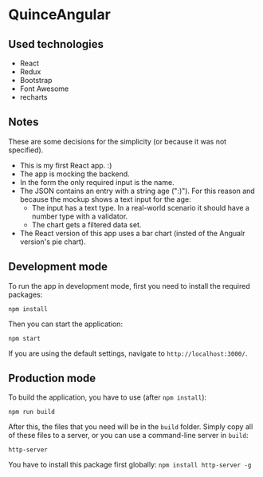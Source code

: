 # QuinceAngular

## Used technologies

 * React
 * Redux
 * Bootstrap
 * Font Awesome
 * recharts

## Notes

These are some decisions for the simplicity (or because it was not specified).

 * This is my first React app. :)
 * The app is mocking the backend.
 * In the form the only required input is the name.
 * The JSON contains an entry with a string age (":)"). For this reason and because the mockup shows a text input for the age:
   * The input has a text type. In a real-world scenario it should have a number type with a validator.
   * The chart gets a filtered data set.
 * The React version of this app uses a bar chart (insted of the Angualr version's pie chart).

## Development mode

To run the app in development mode, first you need to install the required packages:

`npm install`

Then you can start the application:

`npm start`

If you are using the default settings, navigate to `http://localhost:3000/`.

## Production mode

To build the application, you have to use (after `npm install`):

`npm run build`

After this, the files that you need will be in the `build` folder. Simply copy all of these files to a server, or you can use a command-line server in `build`:

`http-server`

You have to install this package first globally: `npm install http-server -g`